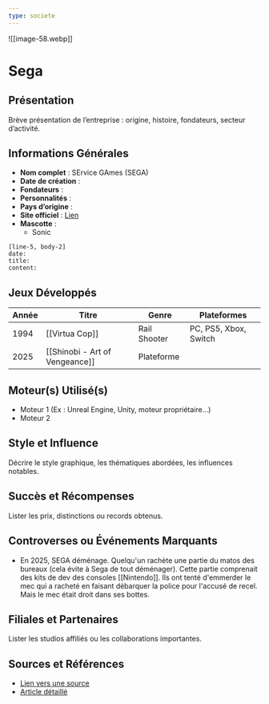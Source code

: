```yaml
---
type: societe
---
```

![[image-58.webp]]
# Sega

## Présentation
Brève présentation de l’entreprise : origine, histoire, fondateurs, secteur d’activité.

## Informations Générales
- **Nom complet** :  SErvice GAmes (SEGA)
- **Date de création** :  
- **Fondateurs** :  
- **Personnalités** :
- **Pays d’origine** :  
- **Site officiel** : [Lien](#)  
- **Mascotte** :
	- Sonic

```timeline-labeled
[line-5, body-2]
date:  
title: 
content:
```

## Jeux Développés
| Année | Titre                          | Genre        | Plateformes           |
| ----- | ------------------------------ | ------------ | --------------------- |
| 1994  | [[Virtua Cop]]                 | Rail Shooter | PC, PS5, Xbox, Switch |
| 2025  | [[Shinobi - Art of Vengeance]] | Plateforme   |                       |

## Moteur(s) Utilisé(s)
- Moteur 1 (Ex : Unreal Engine, Unity, moteur propriétaire...)
- Moteur 2

## Style et Influence
Décrire le style graphique, les thématiques abordées, les influences notables.

## Succès et Récompenses
Lister les prix, distinctions ou records obtenus.

## Controverses ou Événements Marquants
- En 2025, SEGA déménage. Quelqu'un rachète une partie du matos des bureaux (cela évite à Sega de tout déménager). Cette partie comprenait des kits de dev des consoles [[Nintendo]]. Ils ont tenté d'emmerder le mec qui a racheté en faisant débarquer la police pour l'accusé de recel. Mais le mec était droit dans ses bottes.

## Filiales et Partenaires
Lister les studios affiliés ou les collaborations importantes.

## Sources et Références
- [Lien vers une source](#)
- [Article détaillé](#)
